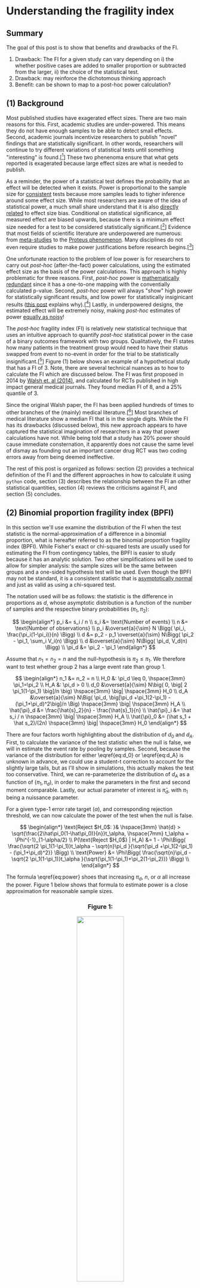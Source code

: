 # Understanding the fragility index

## Summary

The goal of this post is to show that benefits and drawbacks of the FI. 

1. Drawback: The FI for a given study can vary depending on i) the whether positive cases are added to smaller proportion or subtracted from the larger, ii) the choice of the statistical test.
2. Drawback: may reinforce the dichotomous thinking approach
3. Benefit: can be shown to map to a post-hoc power calculation?

## (1) Background

Most published studies have exagerated effect sizes. There are two main reasons for this. First, academic studies are under-powered. This means they do not have enough samples to be able to detect small effects. Second, academic journals incentivize researchers to publish "novel" findings that are statistically significant. In other words, researchers will continue to try different variations of statistical tests  until something "interesting" is found.[[^1]] These two phenenoma ensure that what gets reported is exagerated because large effect sizes are what is needed to publish. 

As a reminder, the power of a statistical test defines the probability that an effect will be detected when it exists. Power is proportional to the sample size for [consistent](https://en.wikipedia.org/wiki/Consistency_(statistics)) tests because more samples leads to tigher inference around some effect size. While most researchers are aware of the idea of statistical power, a much small share understand that it is also [directly related](http://www.erikdrysdale.com/winners_curse) to effect size bias. Conditional on statistical significance, all measured effect are biased upwards, because there  is a minimum effect size needed for a test to be considered statistically significant.[[^2]] Evidence that most fields of scientific literature are underpowered are numerous: from [meta-studies](https://www.nature.com/articles/nrn3475) to the [Proteus phenomenon](https://en.wikipedia.org/wiki/Proteus_phenomenon). Many disciplines do not even require studies to make power justifications before research begins.[[^3]] 

One unfortunate reaction to the problem of low power is for researchers to carry out *post-hoc* (after-the-fact) power calculations, using the estimated effect size as the basis of the power calculations. This approach is highly problematic for three reasons. First, *post-hoc* power is [mathematically redundant](https://stat.uiowa.edu/sites/stat.uiowa.edu/files/techrep/tr378.pdf) since it has a one-to-one mapping with the conventially calculated p-value. Second, *post-hoc* power will always "show" high power for statistically significant results, and low power for statistically insiginicant results ([this post](https://blogs.worldbank.org/impactevaluations/why-ex-post-power-using-estimated-effect-sizes-bad-ex-post-mde-not) explains why).[[^X]] Lastly, in underpowered designs, the estimated effect will be extremely noisy, making *post-hoc* estimates of power [equally as noisy](http://www.stat.columbia.edu/~gelman/research/published/retropower_final.pdf)!

The *post-hoc* fragility index (FI) is relatively new statistical technique that uses an intuitive approach to quantify *post-hoc* statistical power in the case of a binary outcomes framework with two groups. Qualitatively, the FI states how many patients in the treatment group would need to have their status swapped from event to no-event in order for the trial to be statistically insignificant.[[^4]] Figure (1) below shows an example of a hypothetical study that has a FI of 3. Note, there are several technical nuances as to how to calculate the FI which are discussed below. The FI was first proposed in 2014 by [Walsh et. al (2014)](http://statmodeling.stat.columbia.edu/wp-content/uploads/2016/07/fragility-index-2014.pdf), and calculated for RCTs published in high impact general medical journals. They found median FI of 8, and a 25% quantile of 3. 

Since the original Walsh paper, the FI has been applied hundreds of times to other branches of the (mainly) medical literature.[[^5]] Most branches of medical literature show a median FI that is in the single digits. While the FI has its drawbacks (discussed below), this new approach appears to have captured the statistical imagination of researchers in a way that power calculations have not. While being told that a study has 20% power should cause immediate consternation, it apparently does not cause the same level of dismay as founding out an important cancer drug RCT was two coding errors away from being deemed ineffective.

The rest of this post is organized as follows: section (2) provides a technical definition of the FI and the different approaches in how to calculate it using `python` code, section (3) describes the relationship between the FI an other statistical quantities, section (4) reviews the criticisms against FI, and section (5) concludes.

## (2) Binomial proportion fragility index (BPFI)

In this section we'll use examine the distribution of the FI when the test statistic is the normal-approximation of a difference in a binomial proportion, what is hereafter referred to as the binomial proportion fragility index (BPFI). While Fisher's exact or chi-squared tests are usually used for estimating the FI from contingency tables, the BPFI is easier to study because it has an analytic solution. Two other simplifications will be used to allow for simpler analysis: the sample sizes will be the same between groups and a one-sided hypothesis test will be used. Even though the BPFI may not be standard, it is a consistent statistic that is [asymptotically normal](https://math.stackexchange.com/questions/2579383/proof-of-binomial-distribution-asymptotic-to-normal-distribution) and just as valid as using a chi-squared test. 

The notation used will be as follows: the statistic is the difference in proportions as $d$, whose asymptotic distribution is a function of the number of samples and the respective binary probabilities ($\pi_1, \pi_2$): 

$$
\begin{align*}
p_i &= s_i / n \\
s_i &= \text{Number of events} \\ 
n &= \text{Number of observations} \\
p_i &\overset{a}{\sim} N \Bigg( \pi_i, \frac{\pi_i(1-\pi_i)}{n} \Bigg) \\
d &= p_2 - p_1 \overset{a}{\sim} N\Bigg( \pi_2 - \pi_1, \sum_i V_i(n)  \Bigg) \\
d &\overset{a}{\sim} N\Bigg( \pi_d, V_d(n)  \Bigg) \\
\pi_d &= \pi_2 - \pi_1
\end{align*}
$$

Assume that $n_1 = n_2 = n$ and the null-hypothesis is $\pi_2 \leq \pi_1$. We therefore want to test whether group 2 has a large event rate than group 1.

$$
\begin{align*}
n_1 &= n_2 = n \\
H_0 &: \pi_d \leq 0, \hspace{3mm} \pi_1=\pi_2 \\ 
H_A &: \pi_d > 0 \\
d_0 &\overset{a}{\sim} N\big( 0, \big[ 2 \pi_1(1-\pi_1) \big]/n \big) \hspace{3mm} \big| \hspace{3mm} H_0 \\
d_A &\overset{a}{\sim} N\Big( \pi_d, \big[\pi_d +\pi_1(2-\pi_1) - (\pi_1+\pi_d)^2\big]/n \Big) \hspace{3mm} \big| \hspace{3mm} H_A \\
\hat{\pi}_d &= \frac{\hat{s}_2}{n} - \frac{\hat{s}_1}{n} \\
\hat{\pi}_i &= \hat s_i / n \hspace{3mm} \big| \hspace{3mm} H_A \\
\hat{\pi}_0 &= (\hat s_1 + \hat s_2)/(2n) \hspace{3mm} \big| \hspace{3mm} H_0
\end{align*}
$$
<!-- \label{eq:d_0} -->
<!-- \label{eq:d_A} -->

There are four factors worth highlighting about the distribution of $d_0$ and $d_A$. First, to calculate the variance of the test statistic when the null is false, we will in estimate the event rate by pooling by samples. Second, because the variance of the distribution for either \eqref{eq:d_0} or \eqref{eq:d_A} is unknown in advance, we could use a student-t correction to account for the slightly large tails, but as I'll show in simulations, this actually makes the test too conservative. Third, we can re-parameterize the distribution of $d_A$ as a function of $(\pi_1,\pi_d)$, in order to make the parameters in the first and second moment comparable. Lastly, our actual parameter of interest is $\hat\pi_d$, with $\pi_1$ being a nuissance parameter.

For a given type-1 error rate target ($\alpha$), and corresponding rejection threshold, we can now calculate the power of the test when the null is false.

$$
\begin{align*}
\text{Reject $H_0$: }& \hspace{3mm} \hat{d} > \sqrt{\frac{2\hat\pi_0(1-\hat\pi_0)}{n}}t_\alpha, \hspace{7mm} t_\alpha = \Phi^{-1}_{1-\alpha/2} \\
P(\text{Reject $H_0$} | H_A) &= 1 - \Phi\Bigg(  \frac{\sqrt{2 \pi_1(1-\pi_1)}t_\alpha - \sqrt{n}\pi_d }{\sqrt{\pi_d +\pi_1(2-\pi_1) - (\pi_1+\pi_d)^2}} \Bigg) \\
\text{Power} &= \Phi\Bigg( \frac{\sqrt{n}\pi_d - \sqrt{2 \pi_1(1-\pi_1)}t_\alpha }{\sqrt{\pi_1(1-\pi_1)+\pi_2(1-\pi_2)}} \Bigg) \\
\end{align*}
$$
<!-- \label{eq:power} -->

The formula \eqref{eq:power} shoes that increasing $\pi_d$, $n$, or $\alpha$ all increase the power. Figure 1 below shows that formula to estimate power is a close approximation for reasonable sample sizes.

<center><h3><b>Figure 1: </b></h3></center>
<center><p><img src="figures/gg_power.png" width="50%"></p></center>

Given that the null has been rejected, we solve the roots of equation to find the exact point of statistical insignificance using the quadratic formula.

$$
\begin{align*}
n\hat{d}^2 &= 2\hat\pi_0(1-\hat\pi_0) t_\alpha^2 \hspace{3mm} \longleftrightarrow \\
0 &= \underbrace{(2n+t_\alpha^2)}_{(a)}\hat{s}_2^2 + \underbrace{2(t_\alpha^2(\hat{s}_1-n)-2n\hat{s}_1)}_{(b)}\hat{s}_2 + \underbrace{\hat{s}_1[2n \hat{s}_1 +t_\alpha^2(\hat{s}_1^2-2n)]}_{(c)} \\
\hat{\text{FI}} &= \hat{s}_2 - \frac{-b + \sqrt{b^2-4ac}}{2a}
\end{align*}
$$
<!-- \label{eq:fi1} -->

While equation \eqref{eq:fi1} is exact, we can approximate the FI by assuming the variance is constant:

$$
\begin{align*}
\hat{\text{FI}}_a &= \begin{cases} 
\hat{s}_2 - \Big(\hat{s}_1 + t_\alpha\sqrt{2n \hat\pi_0(1-\hat\pi_0)}\Big) &\text{ if $n_1 = n_2$} \\
\hat{s}_2 - n_2 \Big(\frac{\hat{s}_1}{n_1} + t_\alpha\sqrt{\frac{\hat\pi_0(1-\hat\pi_0)(n_1+n_2)}{n_1n_2}} \Big) &\text{ if $n_1\neq n_2$}
\end{cases}
\end{align*}
$$
<!-- \label{eq:fi2} -->

As Figure 2 shows below, \eqref{eq:fi2} is very close to the \eqref{eq:fi1} for reasonably sized draws ($n=200$).

<center><h3><b>Figure 2: BPFI and its approximation</b></h3></center>
<center><p><img src="figures/gg_fi_approx.png" width="30%"></p></center>

Next, we can show that our approximation of the BPFI from \label{eq:fi2} is equivalent to a truncated normal when conditioning on statistical significance. 

$$
\begin{align*}
s_2 - (s_1 + t_\alpha\sqrt{2n \pi_1(1-\pi_1)}) \hspace{2mm} &\big| \hspace{2mm} s_2 - (s_1 + t_\alpha\sqrt{2n \pi_1(1-\pi_1)}) > 0\hspace{2mm} \longleftrightarrow \\
\text{pFI}_a &= \text{FI}_a \hspace{2mm} \big| \hspace{2mm} \text{FI}_a > 0 \hspace{2mm} \longleftrightarrow \\
\text{FI}_a &\sim N \big( n\pi_d - t_\alpha\sqrt{2n \pi_1(1-\pi_1)}, n[\pi_1(1-\pi_1) + \pi_2(1-\pi_2)]   \big) \\
E[\text{pFI}_a] &= n\pi_d - t_\alpha\sqrt{2n \pi_1(1-\pi_1)} + \sqrt{n[\pi_1(1-\pi_1) + \pi_2(1-\pi_2)]} \frac{\phi(-E[\text{FI}_a]/\text{Var}[\text{FI}_a]^{0.5})}{\Phi(E[\text{FI}_a/\text{Var}[\text{FI}_a]^{0.5}])}
\end{align*}
$$

<center><h3><b>Figure X: </b></h3></center>
<center><p><img src="figures/gg_fi_mu.png" width="30%"></p></center>


If we divide the positive BPFI by root-n and the variance under the alternative (a constant) we can see that we obtain something converging to a monotonic transformation of the fragility index:

$$
\begin{align*}
E\Bigg[\frac{\text{pFI}_a \big/ \sqrt{n}}{\sqrt{\pi_1(1-\pi_1) + \pi_2(1-\pi_2)} }\Bigg] &= \Phi^{-1}(1-\beta) + \frac{\phi\big(-O\big(\sqrt{n}\big)\big)}{\Phi\big(O\big(\sqrt{n}\big)\big)} \\
&= \Phi^{-1}(\underbrace{1-\beta}_{\text{power}}) + O\Big(e^{-\sqrt{n}}\Big)
\end{align*}
$$

Where $\beta$ is the type-II error rate (i.e. one minus power).


<center><h3><b>Figure X: </b></h3></center>
<center><p><img src="figures/gg_posthoc.png" width="30%"></p></center>

<center><h3><b>Figure X: </b></h3></center>
<center><p><img src="figures/gg_pfi.png" width="30%"></p></center>

## (3) Calculating the fragility index

Consider the classical statistical scenario of a 2x2 table of outcomes, corresponding to two different groups with a binary outcome recorded for each group. For example, a randomized control trial (RCT) for a medical intervention usually corresponds to this scenario where the two groups are the (randomized) treatment and control group and the study records some event indicator associated with a health outcome. Suppose in this trial that the event rate is greater in treatment than the control group, and that this positive difference is statistically significant. If we swap a patient from event to non-event for the treatment group, then the proportions between the groups will narrow, and the result will become less statistically significant by definition. 

The code below provides the wrapper function `FI_func` needed to calculate the the fragility index using the methodology as [originally proposed](http://statmodeling.stat.columbia.edu/wp-content/uploads/2016/07/fragility-index-2014.pdf): the sample sizes for both groups fixed, with the event rate being modified for only group 1. The algorithm works by either iteratively flipping one patient from event to non-event (or vice-versa) until there is a change in statistical significance. While a naive approach is simply to initialize the contingency table with the original data, I show that a significant speed-up can be accrued by estimating the FI with the BPFI as discussed in section 2. Conditional on any starting point, we apply the following rule:


1. Flip event to non-event in group 1 if event rate is larger in group 1 and current result is statistically significant
2. Flip non-event to event in group 1 if event rate is larger in group 1 and current result is statistically insignificant
3. Flip non-event to event in group 1 if event rate is smaller in group 1 and current result is statistically significant
4. Flip event to non-event in group 1 if event rate is smaller in group 1 and current result is statistically insignificant

Why would the direction be changed if the result is insignificant? The reason is because it means the BPFI has "over-shot" the estimate. For example, imagine the baseline event rate is 50/1000 in group 1 and 100/1000 in group 2, and the BPFI estimates that insignificance occurs at 77/1000 for group 1. When we apply the Fisher's exact test, we find that insignificance actually occurs at 75/1000, and to discover this we need to subtract off events from group 1 until the significance sign changes. In contrast, if the BPFI estimates that insignificance occurs at 70/1000, then when we run Fisher's exact test, we'll find that the results are still significant and will need to add patients to the event category until the significance sign changes.

As a final note, there are two other ways to generate variation in the estimate of the FI for a given data point:

1. Which group is considered "fixed"
2. Which test statistical test to use

To generate the first type of variation, the values of `n1A/n1` and `n2A/n2` can simply be swapped. Any function which takes in an 2x2 table and returns a p-value can be used for the second. I have included functions for Fisher's exact and the Chi-squared test.


```python
import numpy as np
import scipy.stats as stats

"""
INPUT
n1A:      Number of patients in group1 with primary outcome
n1:       Total number of patients in group1
n2A:      Number of patients in group2 with primray outcome
n2:       Total of patients in group2
stat:     Function that takes a contingency tables and return a p-value
n1B:      Can be specified is n1 is None
n2B:      Can be specified is n2 is None
*args:    Will be passed into statsfun

OUTPUT
FI:       The fragility index
ineq:     Whether group1 had a proportion less than or greater than group2
pv_bl:    The baseline p-value from the Fisher exact test
pv_FI:    The infimum of non-signficant p-values
"""
def FI_func(n1A, n1, n2A, n2, stat, n1B=None, n2B=None, alpha=0.05, verbose=False, *args):
  assert callable(stat), 'stat should be a function'
  if (n1B is None) or (n2B is None):
    assert (n1 is not None) and (n2 is not None)
    n1B = n1 - n1A
    n2B = n2 - n2A
  else:
    assert (n1B is not None) and (n2B is not None)
    n1 = n1A + n1B
    n2 = n2A + n2B
  lst_int = [n1A, n1, n2A, n2, n1B, n2B]
  assert all([isinstance(i,int) for i in lst_int])
  assert (n1B >= 0) & (n2B >= 0)
  # Calculate the baseline p-value
  tbl_bl = [[n1A, n1B], [n2A, n2B]]
  pval_bl = stat(tbl_bl, *args)
  # Initialize FI and p-value
  di_ret = {'FI':0, 'pv_bl':pval_bl, 'pv_FI':pval_bl, 'tbl_bl':tbl_bl, 'tbl_FI':tbl_bl}
  # Calculate inital FI with binomial proportion
  dir_hypo = int(np.where(n1A/n1 > n2A/n2,+1,-1))  # Hypothesis direction
  pi0 = (n1A+n2A)/(n1+n2)
  se_null = np.sqrt( pi0*(1-pi0)*(n1+n2)/(n1*n2) )
  t_a = stats.norm.ppf(1-alpha/2)
  bpfi = n1*(n2A/n2+dir_hypo*t_a*se_null)
  init_fi = int(np.floor(max(n1A - bpfi, bpfi - n1A)))
  # print((pval_bl, n1A, init_fi, n1A-dir_hypo*init_fi))
  if pval_bl < alpha:
    FI, pval, tbl_FI = find_FI(n1A, n1B, n2A, n2B, stat, alpha, init_fi, verbose, *args)
  else:
    FI, pval = np.nan, np.nan
    tbl_FI = tbl_bl
  # Update dictionary
  di_ret['FI'] = FI
  di_ret['pv_FI'] = pval
  di_ret['tbl_FI'] = tbl_FI
  di_ret
  return di_ret

# Back end function to perform the for-loop
def find_FI(n1A, n1B, n2A, n2B, stat, alpha, init, verbose=False, *args):
  # init=init_fi
  assert isinstance(init, int), 'init is not an int'
  assert init > 0, 'Initial FI guess is less than zero'
  n1a, n1b, n2a, n2b = n1A, n1B, n2A, n2B
  n1, n2 = n1A + n1B, n2A + n2B
  prop_bl = int(np.where(n1a/n1 > n2a/n2,-1,+1))

  # (i) Initial guess
  n1a = n1a + prop_bl*init
  n1b = n1 - n1a
  tbl_int = [[n1a, n1b], [n2a, n2b]]
  pval_init = stat(tbl_int, *args)
  
  # (ii) If continues to be significant, keep direction, otherwise flip
  dir_prop = int(np.where(n1a/n1 > n2a/n2,-1,+1))
  dir_sig = int(np.where(pval_init<alpha, +1, -1))
  dir_fi = dir_prop * dir_sig
  
  # (iii) Loop until significance changes
  dsig = True
  jj = 0
  while dsig:
    jj += 1
    n1a += +1*dir_fi
    n1b += -1*dir_fi
    assert n1a + n1b == n1
    tbl_dsig = [[n1a, n1b], [n2a, n2b]]
    pval_dsig = stat(tbl_dsig, *args)
    dsig = (pval_dsig < alpha) == (pval_init < alpha)
  vprint('Took %i iterations to find FI' % jj, verbose)
  if dir_sig == -1:  # If we're going opposite direction, need to add one on
    n1a += -1*dir_fi
    n1b += +1*dir_fi
    tbl_dsig = [[n1a, n1b], [n2a, n2b]]
    pval_dsig = stat(tbl_dsig, *args)

  # (iv) Calculate FI
  FI = np.abs(n1a-n1A)
  
  return FI, pval_dsig, tbl_dsig

# Wrappers for different p-value approaches
def pval_fisher(tbl, *args):
  return stats.fisher_exact(tbl,*args)[1]

def pval_chi2(tbl, *args):
  tbl = np.array(tbl)
  if np.all(tbl[:,0] == 0):
    pval = np.nan
  else:
    pval = stats.chi2_contingency(tbl,*args)[1]
  return pval

def vprint(stmt, bool):
  if bool:
    print(stmt)
```


```python
FI_func(n1A=50, n1=1000, n2A=100, n2=1000, stat=pval_fisher, alpha=0.05)
```




    {'FI': 25,
     'pv_bl': 2.74749805216798e-05,
     'pv_FI': 0.057276449223784075,
     'tbl_bl': [[50, 950], [100, 900]],
     'tbl_FI': [[75, 925], [100, 900]]}



As the output above shows, the `FI_func` calls return us the fragility index and corresponding table at the value of insignificance. We can flip the results to get the FI for the group 2.


```python
FI_func(n1A=100, n1=1000, n2A=50, n2=1000, stat=pval_fisher, alpha=0.05)
```




    {'FI': 29,
     'pv_bl': 2.74749805216798e-05,
     'pv_FI': 0.06028540160669414,
     'tbl_bl': [[100, 900], [50, 950]],
     'tbl_FI': [[71, 929], [50, 950]]}



Notice that the FI is not symmetric. When the baseline results are insignificant, the function will return a `np.nan`.


```python
FI_func(n1A=71, n1=1000, n2A=50, n2=1000, stat=pval_fisher, alpha=0.05)
```




    {'FI': nan,
     'pv_bl': 0.06028540160669414,
     'pv_FI': nan,
     'tbl_bl': [[71, 929], [50, 950]],
     'tbl_FI': [[71, 929], [50, 950]]}



## (4) Criticisms of post-hoc fragility

Since the FI first made a big splash, there are three main strands of criticism I've seen against it. I describe each three in order.

The first, and most technically sophisticated, argument made by [Potter (2019)]((https://pubmed.ncbi.nlm.nih.gov/32781488/)) is that FI is comparable between studies and does not actually do what it claims to do: quantify how "fragile" the result of a study is. Specifically, the FI does not quantify how likely the null hypothesis is (i.e. that there is no effect). If there are two statistically significant trials that have the same p-value, but differ in sample size, then it must be the case the trial with a smaller sample size has a larger effect. By looking at the [Bayes factor](), it can be shown that for any choice of prior, a small trial with a larger effect size is more indicative of an effect existing.

$$
\begin{align*}
\frac{a}{b}
\end{align*}
$$

> Therefore, if the probability model is correct (as in the coin toss example), the small trial provides more evidence for the alternative hypothesis than the large one. It should not be penalized for using fewer events to demonstrate significance. When the probability model holds, the FI incorrectly concludes that the larger trial provides stronger evidence.

For example, a study with 100 patients might have a p-value of 1e-6 and a FI of 5, whereas a study with 1000 patients with a p-value of 0.03 might have a FI of 10. In other words, the FI tends to penalize studies for being small, rather than studies that have a weak signal. Second, the fragility index will oftentimes come to the opposite conclusion of a [Bayes factor] analysis. As  puts it:

> By calculating the posterior probability of a treatment effect, we show that when the probability model is correct, the FI inappropriately penalizes small trials for using fewer events than larger trials to achieve the same significance level... Altogether, the FI creates more confusion than it resolves and does not promote statistical thinking. We recommend against its use. Instead, sensitivity analyses are recommended to quantify and communicate robustness of trial results.

Supporters of the FI would push back as follows: first, a simple way to make the FI comparable between studies is to use the fragility quotient (FQ), which divides the FI by either the sample size or the number of events (on both arms). Second, smaller studies should naturally be penalized in a frequentist paradigm, not because their alternative hypothesis are less likely to be true (which is what the Bayes factor tells us), but rather because the point estimate of the statistic conditional on significance is going to be exagerated. In other words, smaller studies have less power which have a larger effect size bias (I've provided explicit formulas for this [here](http://www.erikdrysdale.com/winners_curse/)). 

## (X) Conclusion

Other papers have shown the relationship between the FI and power, in this analysis we show an explicit analytic relationship when the statistic uses the binomial proportions test.

https://www.ncbi.nlm.nih.gov/pmc/articles/PMC6536113/

https://journals.plos.org/plosone/article?id=10.1371/journal.pone.0237879

https://academic.oup.com/eurheartj/article/38/5/346/2422087


As Perry Wilson [points out](https://www.methodsman.com/blog/fragility-index), the FI is really just another to critisize the use of dichotomous thinking when it comes to doing statistical evidence. If you flip a coin 100 times, and 60 of them are heads, and you use the usual 5% p-value cut-off, you will reject a null of an unbiased coin (p-value=0.045). But such a result has a FI of one, since 59 heads would have a p-value of 0.07. However, both results are "unlikely" under the null, so it seems stange to conclude the the initial finding should be discretided because of an FI of one. I think Wilson's point is right, but more for the broader problem it suggests. If the world's scientists went around flipping every coin they found lying on the side walk 100 times and then submitting "findings" to journals every time they got 60/40 or more/less heads, the world would appear to be festooned with biased coins. The bigger problem is that it's a silly hypothesis to test initially, and even if there are biased coins, the effect is probably very slight (50.1%) but the observed biases would be at least ±10% more extreme than what should be reported. This highlights the bigger problem of [scientific research](http://www.stat.columbia.edu/~gelman/research/published/pvalues3.pdf) and the file drawer problem. 


Because low power is not commmonly understood to be a problem in terms of effect sizes and reproducability, researchers have developed all sorts of mental ju-jitsu techniques to defend their weak studies. Such techniques include the "whatever doesn't kill my p-value makes it stronger" [argument](http://andrewgelman.com/2017/02/06/not-kill-statistical-significance-makes-stronger-fallacy/).[[^6]] Not to pick on [Justin Wolfers](https://www.econtalk.org/stevenson-and-wolfers-on-happiness-growth-and-the-reinhart-rogoff-controversy/#audio-highlights), but here is one example of such a sentiment:

> \[Y\]ou are suggesting both GDP and happiness are terribly mismeasured. And the worse the measurement is the more that biases the estimated correlation towards zero. So it's amazing that the estimated correlation is as high as 0.8, given that I'm finding that's a correlation between two noisy measures. 

Noise makes my claim stronger! Making such a statement against a more intuitive measure like the FI would be harder.


## Footnotes

[^1]: For example, researchers may find that an effect exists, but only for females. This "finding" in hand, the paper has unlimited avenues to engage in *post-hoc* theorizing about how the absense of a Y chromosome may or may not be related to this. 

[^2]: In other words, the distribution of statistically significant effect sizes is truncated. For example, consider the difference in the distribution of income in society conditional on full-time employment, and how that is shifted right compared to the unconditional distribution.

[^3]: In my own field of machine learning, power calculations are almost never done to estimate how samples a test set will need to be to bound some form of model performance.

[^4]: Note, this means the traditional FI can only be applied to statistically significant studies. A reverse FI, which calculates how many patients would need to be swapped to from statistical insignifance to significance has also been [proposed]().

[^5]: For full disclosure, I am a co-author on two recently published FI papers applied to the pediatric urology literature (see [here](https://www.sciencedirect.com/science/article/abs/pii/S1477513120303910) and [here]()). 

[^6]: As Gelman [puts it](http://www.stat.columbia.edu/~gelman/research/published/measurement.pdf): "\[I\]n noisy research settings, statistical significance provides very weak evidence for either the sign or the magnitude of any underlying effect".

[^X]: Applying any threshold to determine statistical significance will by definition ensure that post-hoc power cannot be lower than 50%.
